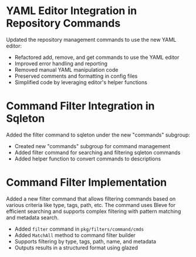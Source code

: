 # YAML Editor Integration in Repository Commands

Updated the repository management commands to use the new YAML editor:
- Refactored add, remove, and get commands to use the YAML editor
- Improved error handling and reporting
- Removed manual YAML manipulation code
- Preserved comments and formatting in config files
- Simplified code by leveraging editor's helper functions 

# Command Filter Integration in Sqleton

Added the filter command to sqleton under the new "commands" subgroup:
- Created new "commands" subgroup for command management
- Added filter command for searching and filtering sqleton commands
- Added helper function to convert commands to descriptions

# Command Filter Implementation

Added a new filter command that allows filtering commands based on various criteria like type, tags, path, etc. The command uses Bleve for efficient searching and supports complex filtering with pattern matching and metadata search.

- Added `filter` command in `pkg/filters/command/cmds`
- Added `MatchAll` method to command filter builder
- Supports filtering by type, tags, path, name, and metadata
- Outputs results in a structured format using glazed 